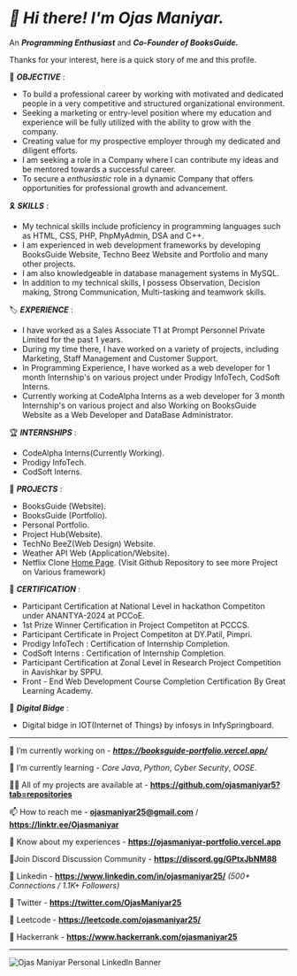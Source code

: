 # ***👋 Hi there! I'm Ojas Maniyar.***

An ***Programming Enthusiast*** and ***Co-Founder of BooksGuide.***

Thanks for your interest, here is a quick story of me and this profile.


🎯 ***OBJECTIVE*** :
- To build a professional career by working with motivated and dedicated people in a very competitive and structured organizational environment.
- Seeking a marketing or entry-level position where my education and experience will be fully utilized with the ability to grow with the company.
- Creating value for my prospective employer through my dedicated and diligent efforts.
- I am seeking a role in a Company where I can contribute my ideas and be mentored towards a successful career.
- To secure a *enthusiastic* role in a dynamic Company that offers opportunities for professional growth and advancement.


🎗️ ***SKILLS*** :
- My technical skills include proficiency in programming languages such as HTML, CSS, PHP, PhpMyAdmin, DSA and C++.
- I am experienced in web development frameworks by developing BooksGuide Website, Techno Beez Website and Portfolio and many other projects.
- I am also knowledgeable in database management systems in MySQL.
- In addition to my technical skills, I possess Observation, Decision making, Strong Communication, Multi-tasking and teamwork skills.


🏷️ ***EXPERIENCE*** :
- I have worked as a Sales Associate T1 at Prompt Personnel Private Limited for the past 1 years.
- During my time there, I have worked on a variety of projects, including Marketing, Staff Management and Customer Support.
- In Programming Experience, I have worked as a web developer for 1 month Internship's on various project under Prodigy InfoTech, CodSoft Interns.
- Currently working at CodeAlpha Interns as a web developer for 3 month Internship's on various project and also Working on BooksGuide Website as a Web Developer and DataBase Administrator.

🏆 ***INTERNSHIPS*** : 
- CodeAlpha Interns(Currently Working).
- Prodigy InfoTech.
- CodSoft Interns.


🔎 ***PROJECTS*** :
- BooksGuide (Website).
- BooksGuide (Portfolio).
- Personal Portfolio.
- Project Hub(Website).
- TechNo BeeZ(Web Design) Website.
- Weather API Web (Application/Website).
- Netflix Clone [Home Page]([Website](https://github.com/ojasmaniyar5/Netflix_Clone-Home-Page-)).
(Visit Github Repository to see more Project on Various framework)


📣 ***CERTIFICATION*** : 
- Participant Certification at National Level in hackathon Competiton under ANANTYA-2024 at PCCoE.
- 1st Prize Winner Certification in Project Competiton at PCCCS.
- Participant Certificate in Project Competiton at DY.Patil, Pimpri.
- Prodigy InfoTech : Certification of Internship Completion.
- CodSoft Interns : Certification of Internship Completion.
- Participant Certification at Zonal Level in Research Project Competition in Aavishkar by SPPU.
- Front - End Web Development Course Completion Certification By Great Learning Academy.


🥇 ***Digital Bidge*** : 
- Digital bidge in IOT(Internet of Things) by infosys in InfySpringboard.


------------------------------------------------------------------------------------------------------------------


🔭 I’m currently working on - ***https://booksguide-portfolio.vercel.app/***

🌱 I’m currently learning - *Core Java*, *Python*, *Cyber Security*, *OOSE*.

👨‍💻 All of my projects are available at - **https://github.com/ojasmaniyar5?tab=repositories**

📫 How to reach me - **ojasmaniyar25@gmail.com** / **https://linktr.ee/Ojasmaniyar**

📄 Know about my experiences - **https://ojasmaniyar-portfolio.vercel.app**

📡Join Discord Discussion Community - **https://discord.gg/GPtxJbNM88**

🔗 Linkedin - **https://www.linkedin.com/in/ojasmaniyar25/**  *(500+ Connections / 1.1K+ Followers)*

🔗 Twitter - **https://twitter.com/OjasManiyar25**

🔗 Leetcode - **https://leetcode.com/ojasmaniyar25/**

🔗 Hackerrank - **https://www.hackerrank.com/ojasmaniyar25**


------------------------------------------------------------------------------------------------------------------


![Ojas Maniyar Personal LinkedIn Banner](https://github.com/ojasmaniyar5/ojasmaniyar5/assets/150362990/22f46582-fd8d-4a7c-9961-ef853309f603)
